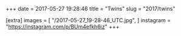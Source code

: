+++
date = 2017-05-27 19:28:46
title = "Twins"
slug = "2017/twins"

[extra]
images = [
    "/2017-05-27_19-28-46_UTC.jpg",
]
instagram = "https://instagram.com/p/BUm4efkh6iz"
+++

